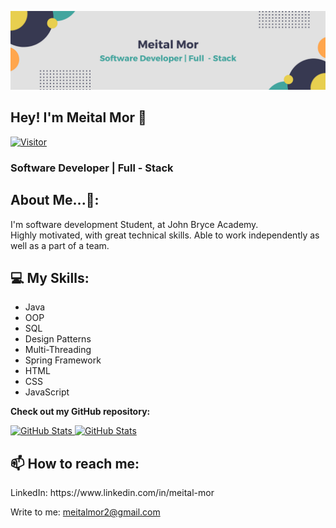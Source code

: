 ![Meital Mor Banner Image](./MeitalMor.png)
<!-- <h2 align='center'>Meital Mor</h2>
<p align='center'><b>Software Developer</b></p> -->

<h2>Hey! I'm Meital Mor 👋</h2>

[![Visitor](https://visitor-badge.laobi.icu/badge?page_id=MeitalMOR.MeitalMOR)](https://github.com/https://github.com/MeitalMOR) 

<h3> Software Developer | Full - Stack</h3>

<h2> About Me...👀:</h2>

I'm software development Student, at John Bryce Academy.<br> Highly motivated, with great technical skills. Able to work
independently as well as a part of a team.

<h2>💻 My Skills:</h2>

- Java
- OOP
- SQL
- Design Patterns
- Multi-Threading
- Spring Framework
- HTML
- CSS
- JavaScript

__Check out my GitHub repository:__

<div>
  <p>
    <a href="https://github.com/MeitalMOR/coupon-project-BACKEND">
      <img src="https://github-readme-stats.vercel.app/api/pin/?username=MeitalMor&repo=coupon-project-BACKEND" alt="GitHub Stats" />
    </a>
    <a href="https://github.com/laxmena/CloudOrg-Simulator">
      <img src="https://github-readme-stats.vercel.app/api/pin/?username=MeitalMor&repo=books-authors-spring-web" alt="GitHub Stats" />
    </a>
  </p>
</div>

<h2>📫 How to reach me:</h2>
LinkedIn: https://www.linkedin.com/in/meital-mor

Write to me: [meitalmor2@gmail.com](mailto:meitalmor2.com)


